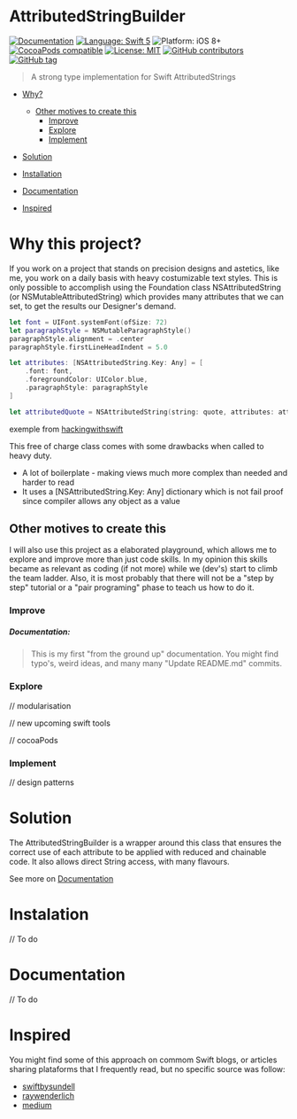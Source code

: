 # AttributedStringBuilder
[![Documentation](https://img.shields.io/badge/Read_the-Docs-67ad5c.svg)]()
[![Language: Swift 5](https://img.shields.io/badge/language-swift%205-f48041.svg?style=flat)](https://developer.apple.com/swift)
![Platform: iOS 8+](https://img.shields.io/badge/platform-iOS%20|%20tvOS-blue.svg?style=flat)
[![CocoaPods compatible](https://img.shields.io/badge/Cocoapods-compatible-4BC51D.svg?style=flat)](https://cocoapods.org/pods/AttributedStringBuilder)
[![License: MIT](http://img.shields.io/badge/license-MIT-lightgrey.svg?style=flat)](https://github.com/pedroseruca/AttributedStringBuilder/blob/main/LICENSE)
[![GitHub contributors](https://img.shields.io/github/contributors/pedroseruca/AttributedStringBuilder)](https://github.com/pedroseruca/AttributedStringBuilder/graphs/contributors)
[![GitHub tag](https://img.shields.io/github/release/pedroseruca/AttributedStringBuilder)](https://github.com/pedroseruca/AttributedStringBuilder/releases)

> A strong type implementation for Swift AttributedStrings

- [Why?](#why-this-project)
    - [Other motives to create this](#other-motives-to-create-this)
        - [Improve](#improve)
        - [Explore](#Explore)
        - [Implement](#Implement)
        
- [Solution](#solution)

- [Installation](#installation)

- [Documentation](#documentation)

- [Inspired](#inspired)

# Why this project?
If you work on a project that stands on precision designs and astetics, like me, you work on a daily basis with 
heavy costumizable text styles. This is only possible to accomplish using the Foundation class NSAttributedString (or NSMutableAttributedString) which provides many attributes that we can set, to get the results our Designer's demand.


```swift
let font = UIFont.systemFont(ofSize: 72)
let paragraphStyle = NSMutableParagraphStyle()
paragraphStyle.alignment = .center
paragraphStyle.firstLineHeadIndent = 5.0

let attributes: [NSAttributedString.Key: Any] = [
    .font: font,
    .foregroundColor: UIColor.blue,
    .paragraphStyle: paragraphStyle
]

let attributedQuote = NSAttributedString(string: quote, attributes: attributes)
```
exemple from [hackingwithswift](https://www.hackingwithswift.com/articles/113/nsattributedstring-by-example)

This free of charge class comes with some drawbacks when called to heavy duty. 
- A lot of boilerplate - making views much more complex than needed and harder to read
- It uses a [NSAttributedString.Key: Any] dictionary which is not fail proof since compiler allows any object as a value

## Other motives to create this
I will also use this project as a elaborated playground, which allows me to explore and improve more than just code skills. In my opinion this skills became as relevant as coding (if not more) while we (dev's) start to climb the team ladder. Also, it is most probably that there will not be a "step by step" tutorial or a "pair programing" phase to teach us how to do it.

### Improve
##### Documentation:
> This is my first "from the ground up" documentation. You might find typo's, weird ideas, and many many "Update README.md" commits.

### Explore
// modularisation

// new upcoming swift tools

// cocoaPods

### Implement
// design patterns

# Solution
The AttributedStringBuilder is a wrapper around this class that ensures the correct use of each attribute to be applied
with reduced and chainable code. It also allows direct String access, with many flavours. 

See more on [Documentation](#documentation)

# Instalation
// To do

# Documentation
// To do

# Inspired
You might find some of this approach on commom Swift blogs, or articles sharing plataforms that I frequently read, but no specific source was follow:

- [swiftbysundell](https://www.swiftbysundell.com)
- [raywenderlich](https://www.raywenderlich.com)
- [medium](https://medium.com)

